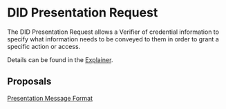 # DID Presentation Request

The DID Presentation Request allows a Verifier of credential information to specify what information needs to be conveyed to them in order to grant a specific action or access.

Details can be found in the [Explainer](explainer.md).

## Proposals

[Presentation Message Format](proposals/presentation-message-format.md)